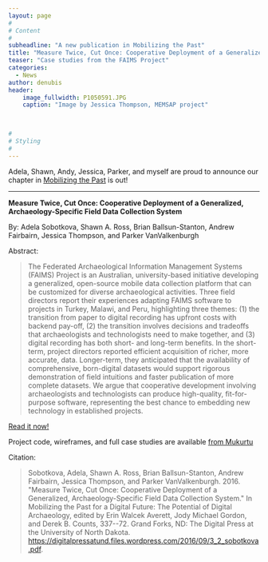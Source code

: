 ```yaml
---
layout: page
#
# Content
#
subheadline: "A new publication in Mobilizing the Past"
title: "Measure Twice, Cut Once: Cooperative Deployment of a Generalized, Archaeology Specific Field Data Collection System"
teaser: "Case studies from the FAIMS Project"
categories:
  - News
author: denubis
header:
    image_fullwidth: P1050591.JPG
    caption: "Image by Jessica Thompson, MEMSAP project" 
    


#
# Styling
#
---
```


Adela, Shawn, Andy, Jessica, Parker, and myself are proud to announce our chapter in [Mobilizing the Past](https://thedigitalpress.org/mobilizing-the-past-for-a-digital-future/) is out!


<hr/>


**Measure Twice, Cut Once: Cooperative Deployment of a Generalized, Archaeology-Specific Field Data Collection System**

By: Adela Sobotkova, Shawn A. Ross, Brian Ballsun-Stanton, Andrew Fairbairn, Jessica Thompson, and Parker VanValkenburgh

Abstract: 

> The Federated Archaeological Information Management Systems (FAIMS) Project is an Australian, university-based initiative developing a generalized, open-source mobile data collection platform that can be customized for diverse archaeological activities. Three field directors report their experiences adapting FAIMS software to projects in Turkey, Malawi, and Peru, highlighting three themes: (1) the transition from paper to digital recording has upfront costs with backend pay-off, (2) the transition involves decisions and tradeoffs that archaeologists and technologists need to make together, and (3) digital recording has both short- and long-term benefits. In the short-term, project directors reported efficient acquisition of richer, more accurate, data. Longer-term, they anticipated that the availability of comprehensive, born-digital datasets would support rigorous demonstration of field intuitions and faster publication of more complete datasets. We argue that cooperative development involving archaeologists and technologists can produce high-quality, fit-for-purpose software, representing the best chance to embedding new technology in established projects.

[Read it now!](/documents/3_2_sobotkova.pdf)

Project code, wireframes, and full case studies are available [from Mukurtu](https://mobilizingthepast.mukurtu.net/collection/32-measure-twice-cut-once-cooperative-deployment-generalized-archaeology-specific-field)

Citation:

> Sobotkova, Adela, Shawn A. Ross, Brian Ballsun-Stanton, Andrew Fairbairn, Jessica Thompson, and Parker VanValkenburgh. 2016. "Measure Twice, Cut Once: Cooperative Deployment of a Generalized, Archaeology-Specific Field Data Collection System." In Mobilizing the Past for a Digital Future: The Potential of Digital Archaeology, edited by Erin Walcek Averett, Jody Michael Gordon, and Derek B. Counts, 337--72. Grand Forks, ND: The Digital Press at the University of North Dakota. https://digitalpressatund.files.wordpress.com/2016/09/3_2_sobotkova.pdf.